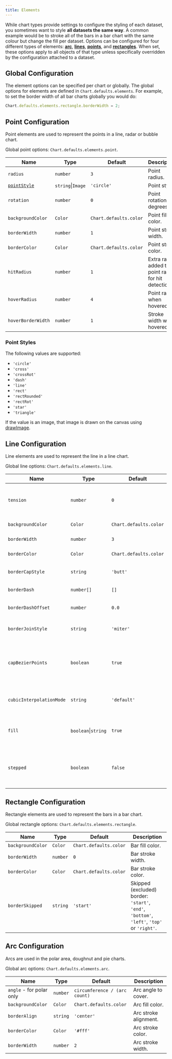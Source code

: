 ```yaml
---
title: Elements
---
```


While chart types provide settings to configure the styling of each dataset, you sometimes want to style **all datasets the same way**. A common example would be to stroke all of the bars in a bar chart with the same colour but change the fill per dataset. Options can be configured for four different types of elements: **[arc](#arc-configuration)**, **[lines](#line-configuration)**, **[points](#point-configuration)**, and **[rectangles](#rectangle-configuration)**. When set, these options apply to all objects of that type unless specifically overridden by the configuration attached to a dataset.

## Global Configuration

The element options can be specified per chart or globally. The global options for elements are defined in `Chart.defaults.elements`. For example, to set the border width of all bar charts globally you would do:

```javascript
Chart.defaults.elements.rectangle.borderWidth = 2;
```

## Point Configuration

Point elements are used to represent the points in a line, radar or bubble chart.

Global point options: `Chart.defaults.elements.point`.

| Name | Type | Default | Description
| ---- | ---- | ------- | -----------
| `radius` | `number` | `3` | Point radius.
| [`pointStyle`](#point-styles) | `string`\|`Image` | `'circle'` | Point style.
| `rotation` | `number` | `0` | Point rotation (in degrees).
| `backgroundColor` | `Color` | `Chart.defaults.color` | Point fill color.
| `borderWidth` | `number` | `1` | Point stroke width.
| `borderColor` | `Color` | `Chart.defaults.color` | Point stroke color.
| `hitRadius` | `number` | `1` | Extra radius added to point radius for hit detection.
| `hoverRadius` | `number` | `4` | Point radius when hovered.
| `hoverBorderWidth` | `number` | `1` | Stroke width when hovered.

### Point Styles

The following values are supported:

- `'circle'`
- `'cross'`
- `'crossRot'`
- `'dash'`
- `'line'`
- `'rect'`
- `'rectRounded'`
- `'rectRot'`
- `'star'`
- `'triangle'`

If the value is an image, that image is drawn on the canvas using [drawImage](https://developer.mozilla.org/en/docs/Web/API/CanvasRenderingContext2D/drawImage).

## Line Configuration

Line elements are used to represent the line in a line chart.

Global line options: `Chart.defaults.elements.line`.

| Name | Type | Default | Description
| ---- | ---- | ------- | -----------
| `tension` | `number` | `0` | Bézier curve tension (`0` for no Bézier curves).
| `backgroundColor` | `Color` | `Chart.defaults.color` | Line fill color.
| `borderWidth` | `number` | `3` | Line stroke width.
| `borderColor` | `Color` | `Chart.defaults.color` | Line stroke color.
| `borderCapStyle` | `string` | `'butt'` | Line cap style. See [MDN](https://developer.mozilla.org/en/docs/Web/API/CanvasRenderingContext2D/lineCap).
| `borderDash` | `number[]` | `[]` | Line dash. See [MDN](https://developer.mozilla.org/en-US/docs/Web/API/CanvasRenderingContext2D/setLineDash).
| `borderDashOffset` | `number` | `0.0` | Line dash offset. See [MDN](https://developer.mozilla.org/en-US/docs/Web/API/CanvasRenderingContext2D/lineDashOffset).
| `borderJoinStyle` | `string` | `'miter'` | Line join style. See [MDN](https://developer.mozilla.org/en-US/docs/Web/API/CanvasRenderingContext2D/lineJoin).
| `capBezierPoints` | `boolean` | `true` | `true` to keep Bézier control inside the chart, `false` for no restriction.
| `cubicInterpolationMode` | `string` | `'default'` |  Interpolation mode to apply. [See more...](./charts/line.mdx/#cubicinterpolationmode)
| `fill` | `boolean`\|`string` | `true` | How to fill the area under the line. See [area charts](../charts/area.md#filling-modes).
| `stepped` | `boolean` | `false` | `true` to show the line as a stepped line (`tension` will be ignored).

## Rectangle Configuration

Rectangle elements are used to represent the bars in a bar chart.

Global rectangle options: `Chart.defaults.elements.rectangle`.

| Name | Type | Default | Description
| ---- | ---- | ------- | -----------
| `backgroundColor` | `Color` | `Chart.defaults.color` | Bar fill color.
| `borderWidth` | `number` | `0` | Bar stroke width.
| `borderColor` | `Color` | `Chart.defaults.color` | Bar stroke color.
| `borderSkipped` | `string` | `'start'` | Skipped (excluded) border: `'start'`, `'end'`, `'bottom'`, `'left'`, `'top'` or `'right'`.

## Arc Configuration

Arcs are used in the polar area, doughnut and pie charts.

Global arc options: `Chart.defaults.elements.arc`.

| Name | Type | Default | Description
| ---- | ---- | ------- | -----------
| `angle` - for polar only | `number` | `circumference / (arc count)` | Arc angle to cover.
| `backgroundColor` | `Color` | `Chart.defaults.color` | Arc fill color.
| `borderAlign` | `string` | `'center'` | Arc stroke alignment.
| `borderColor` | `Color` | `'#fff'` | Arc stroke color.
| `borderWidth`| `number` | `2` | Arc stroke width.
